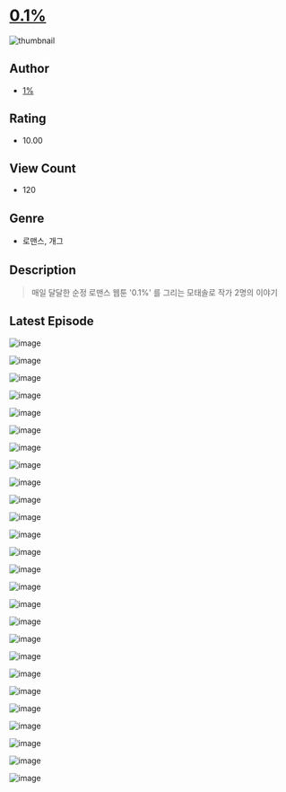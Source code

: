 # [0.1%](https://comic.naver.com/challenge/list?titleId=810224)
![thumbnail](https://image-comic.pstatic.net/user_contents_data/challenge_comic/2023/05/23/359374/upload_3905519389279205425_480x623.jpeg)

## Author
- [1%](https://comic.naver.com/artistTitle?id=359374)

## Rating
- 10.00

## View Count
- 120

## Genre
- 로맨스, 개그

## Description
> 매일 달달한 순정 로맨스 웹툰 '0.1%' 를 그리는 모태솔로 작가 2명의 이야기


## Latest Episode
![image](https://image-comic.pstatic.net/user_contents_data/challenge_comic/2023/05/23/359374/upload_3617065833671636792.jpeg)

![image](https://image-comic.pstatic.net/user_contents_data/challenge_comic/2023/05/23/359374/upload_4050487794885747763.jpeg)

![image](https://image-comic.pstatic.net/user_contents_data/challenge_comic/2023/05/23/359374/upload_3486174674611691878.jpeg)

![image](https://image-comic.pstatic.net/user_contents_data/challenge_comic/2023/05/23/359374/upload_4121468099473061943.jpeg)

![image](https://image-comic.pstatic.net/user_contents_data/challenge_comic/2023/05/23/359374/upload_4064046989428666932.jpeg)

![image](https://image-comic.pstatic.net/user_contents_data/challenge_comic/2023/05/23/359374/upload_3762535814235500856.jpeg)

![image](https://image-comic.pstatic.net/user_contents_data/challenge_comic/2023/05/23/359374/upload_3919313892139033446.jpeg)

![image](https://image-comic.pstatic.net/user_contents_data/challenge_comic/2023/05/23/359374/upload_4063431250029263155.jpeg)

![image](https://image-comic.pstatic.net/user_contents_data/challenge_comic/2023/05/23/359374/upload_3977069219395167537.jpeg)

![image](https://image-comic.pstatic.net/user_contents_data/challenge_comic/2023/05/23/359374/upload_7005407916290237497.jpeg)

![image](https://image-comic.pstatic.net/user_contents_data/challenge_comic/2023/05/23/359374/upload_7161340659552499812.jpeg)

![image](https://image-comic.pstatic.net/user_contents_data/challenge_comic/2023/05/23/359374/upload_3905577873815451442.jpeg)

![image](https://image-comic.pstatic.net/user_contents_data/challenge_comic/2023/05/23/359374/upload_4122256243101478968.jpeg)

![image](https://image-comic.pstatic.net/user_contents_data/challenge_comic/2023/05/23/359374/upload_3690247314149030245.jpeg)

![image](https://image-comic.pstatic.net/user_contents_data/challenge_comic/2023/05/23/359374/upload_3907210653696811878.jpeg)

![image](https://image-comic.pstatic.net/user_contents_data/challenge_comic/2023/05/23/359374/upload_3834587708804970807.jpeg)

![image](https://image-comic.pstatic.net/user_contents_data/challenge_comic/2023/05/23/359374/upload_7233964497820869944.jpeg)

![image](https://image-comic.pstatic.net/user_contents_data/challenge_comic/2023/05/23/359374/upload_3702349457478726200.jpeg)

![image](https://image-comic.pstatic.net/user_contents_data/challenge_comic/2023/05/23/359374/upload_3978760070693466933.jpeg)

![image](https://image-comic.pstatic.net/user_contents_data/challenge_comic/2023/05/23/359374/upload_7378358747202282803.jpeg)

![image](https://image-comic.pstatic.net/user_contents_data/challenge_comic/2023/05/23/359374/upload_7377289145659842917.jpeg)

![image](https://image-comic.pstatic.net/user_contents_data/challenge_comic/2023/05/23/359374/upload_3486687926696359729.jpeg)

![image](https://image-comic.pstatic.net/user_contents_data/challenge_comic/2023/05/23/359374/upload_4063765518780610360.jpeg)

![image](https://image-comic.pstatic.net/user_contents_data/challenge_comic/2023/05/23/359374/upload_7076388001835082291.jpeg)

![image](https://image-comic.pstatic.net/user_contents_data/challenge_comic/2023/05/23/359374/upload_3775483469874017380.jpeg)

![image](https://image-comic.pstatic.net/user_contents_data/challenge_comic/2023/05/23/359374/upload_3546695083727796322.jpeg)
